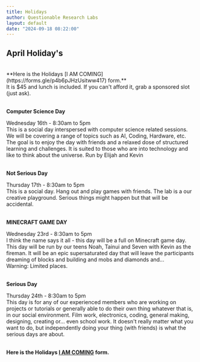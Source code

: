 ```yaml
---
title: Holidays
author: Questionable Research Labs
layout: default
date: "2024-09-18 08:22:00"
---
```


## April Holiday's ##
<br>
**Here is the Holidays [I AM COMING](https://forms.gle/p4b6pJHzUsitww417) form.**<br> 
It is $45 and lunch is included. If you can't afford it, grab a sponsored slot (just ask).
<br><br>

<p align="left"><b>Computer Science Day</b></p>
Wednesday 16th - 8:30am to 5pm<br>
This is a social day interspersed with computer science related sessions. We will be covering a range of topics such as AI, Coding, Hardware, etc. The goal is to enjoy the day with friends and a relaxed dose of structured learning and challenges. It is suited to those who are into technology and like to think about the universe. Run by Elijah and Kevin<br><br>

<p align="left"><b>Not Serious Day</b></p>
Thursday 17th - 8:30am to 5pm<br> 
This is a social day. Hang out and play games with friends. The lab is a our creative playground. Serious things might happen but that will be accidental.<br><br>   

<p align="left"><b>MINECRAFT GAME DAY</b></p>
Wednesday 23rd - 8:30am to 5pm<br> 
I think the name says it all - this day will be a full on Minecraft game day. This day will be run by our teens Noah, Tainui and Seven with Kevin as the fireman. It will be an epic supersaturated day that will leave the participants dreaming of blocks and building and mobs and diamonds and...<br> 
Warning: Limited places.  <br><br>


<p align="left"><b>Serious Day</b></p>
Thursday 24th - 8:30am to 5pm<br> 
This day is for any of our experienced members who are working on projects or tutorials or generally able to do their own thing whatever that is, in our social environment. Film work, electronics, coding, general making, designing, creating or... even school work. It doesn't really matter what you want to do, but independently doing your thing (with friends) is what the serious days are about.<br><br>

**Here is the Holidays [I AM COMING](https://forms.gle/p4b6pJHzUsitww417) form.**<br> 


